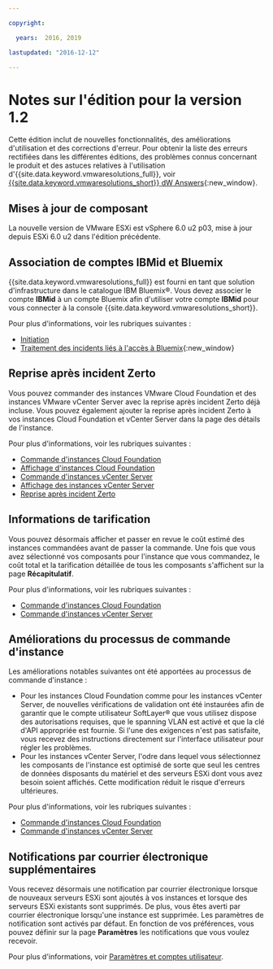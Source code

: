 ```yaml
---

copyright:

  years:  2016, 2019

lastupdated: "2016-12-12"

---
```


# Notes sur l'édition pour la version 1.2

Cette édition inclut de nouvelles fonctionnalités, des améliorations d'utilisation et des corrections d'erreur. Pour obtenir la liste des erreurs rectifiées dans les différentes éditions, des problèmes connus concernant le produit et des astuces relatives à l'utilisation d'{{site.data.keyword.vmwaresolutions_full}}, voir [{{site.data.keyword.vmwaresolutions_short}} dW Answers](https://developer.ibm.com/answers/topics/cloudvmw/){:new_window}.

## Mises à jour de composant

La nouvelle version de VMware ESXi est vSphere 6.0 u2 p03, mise à jour depuis ESXi 6.0 u2 dans l'édition précédente.

## Association de comptes IBMid et Bluemix

{{site.data.keyword.vmwaresolutions_full}} est fourni en tant que solution d'infrastructure dans le catalogue IBM Bluemix®. Vous devez associer le compte **IBMid** à un compte Bluemix afin d'utiliser votre compte **IBMid** pour vous connecter à la console {{site.data.keyword.vmwaresolutions_short}}.

Pour plus d'informations, voir les rubriques suivantes :
* [Initiation](/docs/services/vmwaresolutions/index.html)
* [Traitement des incidents liés à l'accès à Bluemix](/docs/account/ts_accessing.html){:new_window}

## Reprise après incident Zerto

Vous pouvez commander des instances VMware Cloud Foundation et des instances VMware vCenter Server avec la reprise après incident Zerto déjà incluse. Vous pouvez également ajouter la reprise après incident Zerto à vos instances Cloud Foundation et vCenter Server dans la page des détails de l'instance.

Pour plus d'informations, voir les rubriques suivantes :
* [Commande d'instances Cloud Foundation](/docs/services/vmwaresolutions/sddc/sd_orderinginstance.html)
* [Affichage d'instances Cloud Foundation](/docs/services/vmwaresolutions/sddc/sd_viewinginstances.html)
* [Commande d'instances vCenter Server](/docs/services/vmwaresolutions/vcenter/vc_orderinginstance.html)
* [Affichage des instances vCenter Server](/docs/services/vmwaresolutions/vcenter/vc_viewinginstances.html)
* [Reprise après incident Zerto](/docs/services/vmwaresolutions/services/addingzertodr.html)

## Informations de tarification

Vous pouvez désormais afficher et passer en revue le coût estimé des instances commandées avant de passer la commande. Une fois que vous avez sélectionné vos composants pour l'instance que vous commandez, le coût total et la tarification détaillée de tous les composants s'affichent sur la page **Récapitulatif**.

Pour plus d'informations, voir les rubriques suivantes :
* [Commande d'instances Cloud Foundation](/docs/services/vmwaresolutions/sddc/sd_orderinginstance.html)
* [Commande d'instances vCenter Server](/docs/services/vmwaresolutions/vcenter/vc_orderinginstance.html)

## Améliorations du processus de commande d'instance

Les améliorations notables suivantes ont été apportées au processus de commande d'instance :
* Pour les instances Cloud Foundation comme pour les instances vCenter Server, de nouvelles vérifications de validation ont été instaurées afin de garantir que le compte utilisateur SoftLayer® que vous utilisez dispose des autorisations requises, que le spanning VLAN est activé et que la clé d'API appropriée est fournie. Si l'une des exigences n'est pas satisfaite, vous recevez des instructions directement sur l'interface utilisateur pour régler les problèmes.
*  Pour les instances vCenter Server, l'odre dans lequel vous sélectionnez les composants de l'instance est optimisé de sorte que seul les centres de données disposants du matériel et des serveurs ESXi dont vous avez besoin soient affichés. Cette modification réduit le risque d'erreurs ultérieures.

Pour plus d'informations, voir les rubriques suivantes :
* [Commande d'instances Cloud Foundation](/docs/services/vmwaresolutions/sddc/sd_orderinginstance.html)
* [Commande d'instances vCenter Server](/docs/services/vmwaresolutions/vcenter/vc_orderinginstance.html)

## Notifications par courrier électronique supplémentaires

Vous recevez désormais une notification par courrier électronique lorsque de nouveaux serveurs ESXi sont ajoutés à vos instances et lorsque des serveurs ESXi existants sont supprimés. De plus, vous êtes averti par courrier électronique lorsqu'une instance est supprimée. Les paramètres de notification sont activés par défaut. En fonction de vos préférences, vous pouvez définir sur la page **Paramètres** les notifications que vous voulez recevoir.

Pour plus d'informations, voir [Paramètres et comptes utilisateur](/docs/services/vmwaresolutions/vmonic/useraccount.html).
